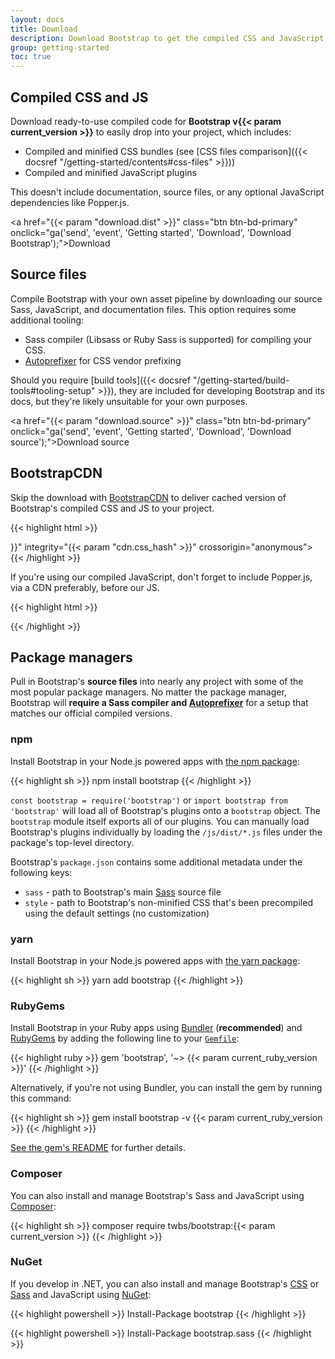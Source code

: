 ```yaml
---
layout: docs
title: Download
description: Download Bootstrap to get the compiled CSS and JavaScript, source code, or include it with your favorite package managers like npm, RubyGems, and more.
group: getting-started
toc: true
---
```


## Compiled CSS and JS

Download ready-to-use compiled code for **Bootstrap v{{< param current_version >}}** to easily drop into your project, which includes:

- Compiled and minified CSS bundles (see [CSS files comparison]({{< docsref "/getting-started/contents#css-files" >}}))
- Compiled and minified JavaScript plugins

This doesn't include documentation, source files, or any optional JavaScript dependencies like Popper.js.

<a href="{{< param "download.dist" >}}" class="btn btn-bd-primary" onclick="ga('send', 'event', 'Getting started', 'Download', 'Download Bootstrap');">Download</a>

## Source files

Compile Bootstrap with your own asset pipeline by downloading our source Sass, JavaScript, and documentation files. This option requires some additional tooling:

- Sass compiler (Libsass or Ruby Sass is supported) for compiling your CSS.
- [Autoprefixer](https://github.com/postcss/autoprefixer) for CSS vendor prefixing

Should you require [build tools]({{< docsref "/getting-started/build-tools#tooling-setup" >}}), they are included for developing Bootstrap and its docs, but they're likely unsuitable for your own purposes.

<a href="{{< param "download.source" >}}" class="btn btn-bd-primary" onclick="ga('send', 'event', 'Getting started', 'Download', 'Download source');">Download source</a>

## BootstrapCDN

Skip the download with [BootstrapCDN](https://www.bootstrapcdn.com/) to deliver cached version of Bootstrap's compiled CSS and JS to your project.

{{< highlight html >}}
<link rel="stylesheet" href="{{< param "cdn.css" >}}" integrity="{{< param "cdn.css_hash" >}}" crossorigin="anonymous">
<script src="{{< param "cdn.js" >}}" integrity="{{< param "cdn.js_hash" >}}" crossorigin="anonymous"></script>
{{< /highlight >}}

If you're using our compiled JavaScript, don't forget to include Popper.js, via a CDN preferably, before our JS.

{{< highlight html >}}
<script src="{{< param "cdn.popper" >}}" integrity="{{< param "cdn.popper_hash" >}}" crossorigin="anonymous"></script>
{{< /highlight >}}

## Package managers

Pull in Bootstrap's **source files** into nearly any project with some of the most popular package managers. No matter the package manager, Bootstrap will **require a Sass compiler and [Autoprefixer](https://github.com/postcss/autoprefixer)** for a setup that matches our official compiled versions.

### npm

Install Bootstrap in your Node.js powered apps with [the npm package](https://www.npmjs.com/package/bootstrap):

{{< highlight sh >}}
npm install bootstrap
{{< /highlight >}}

`const bootstrap = require('bootstrap')` or `import bootstrap from 'bootstrap'` will load all of Bootstrap's plugins onto a `bootstrap` object.
The `bootstrap` module itself exports all of our plugins. You can manually load Bootstrap's plugins individually by loading the `/js/dist/*.js` files under the package's top-level directory.

Bootstrap's `package.json` contains some additional metadata under the following keys:

- `sass` - path to Bootstrap's main [Sass](https://sass-lang.com/) source file
- `style` - path to Bootstrap's non-minified CSS that's been precompiled using the default settings (no customization)

### yarn

Install Bootstrap in your Node.js powered apps with [the yarn package](https://yarnpkg.com/package/bootstrap):

{{< highlight sh >}}
yarn add bootstrap
{{< /highlight >}}

### RubyGems

Install Bootstrap in your Ruby apps using [Bundler](https://bundler.io/) (**recommended**) and [RubyGems](https://rubygems.org/) by adding the following line to your [`Gemfile`](https://bundler.io/gemfile.html):

{{< highlight ruby >}}
gem 'bootstrap', '~> {{< param current_ruby_version >}}'
{{< /highlight >}}

Alternatively, if you're not using Bundler, you can install the gem by running this command:

{{< highlight sh >}}
gem install bootstrap -v {{< param current_ruby_version >}}
{{< /highlight >}}

[See the gem's README](https://github.com/twbs/bootstrap-rubygem/blob/master/README.md) for further details.

### Composer

You can also install and manage Bootstrap's Sass and JavaScript using [Composer](https://getcomposer.org/):

{{< highlight sh >}}
composer require twbs/bootstrap:{{< param current_version >}}
{{< /highlight >}}

### NuGet

If you develop in .NET, you can also install and manage Bootstrap's [CSS](https://www.nuget.org/packages/bootstrap/) or [Sass](https://www.nuget.org/packages/bootstrap.sass/) and JavaScript using [NuGet](https://www.nuget.org/):

{{< highlight powershell >}}
Install-Package bootstrap
{{< /highlight >}}

{{< highlight powershell >}}
Install-Package bootstrap.sass
{{< /highlight >}}
